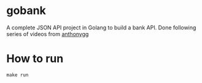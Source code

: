 # gobank
A complete JSON API project in Golang to build a bank API. 
Done following series of videos from [anthonygg](https://www.youtube.com/@anthonygg_)

# How to run
`make run`